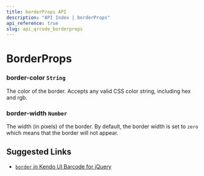```yaml
---
title: borderProps API
description: "API Index | borderProps"
api_reference: true
slug: api_qrcode_borderprops
---
```


# BorderProps

### border-color `String`

The color of the border. Accepts any valid CSS color string, including hex and rgb.

### border-width `Number`

The width (in pixels) of the border. By default, the border width is set to `zero` which means that the border will not appear.

## Suggested Links

* [`border` in Kendo UI Barcode for jQuery](https://docs.telerik.com/kendo-ui/api/javascript/dataviz/ui/qrcode/configuration/border)
